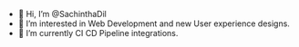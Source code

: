 - 👋 Hi, I’m @SachinthaDil
- 👀 I’m interested in Web Development and new User experience designs. 
- 🌱 I’m currently CI CD Pipeline integrations.


<!---
SachinthaDil/SachinthaDil is a ✨ special ✨ repository because its `README.md` (this file) appears on your GitHub profile.
You can click the Preview link to take a look at your changes.
--->

